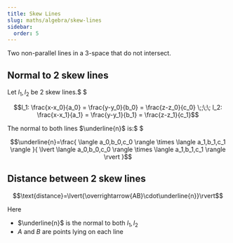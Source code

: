 ```yaml
---
title: Skew Lines
slug: maths/algebra/skew-lines
sidebar:
  order: 5
---
```


Two non-parallel lines in a 3-space that do not intersect.

## Normal to 2 skew lines

Let $l_1,l_2$ be 2 skew lines.$ $

```math
l_1:
\frac{x-x_0}{a_0}
=
\frac{y-y_0}{b_0}
=
\frac{z-z_0}{c_0}
\;;\;\;
l_2:
\frac{x-x_1}{a_1}
=
\frac{y-y_1}{b_1}
=
\frac{z-z_1}{c_1}
```

The normal to both lines $\underline{n}$ is:$ $

```math
\underline{n}=\frac{
\langle
a_0,b_0,c_0
\rangle
\times
\langle
a_1,b_1,c_1
\rangle
}{
\lvert
\langle
a_0,b_0,c_0
\rangle
\times
\langle
a_1,b_1,c_1
\rangle
\rvert
}
```

## Distance between 2 skew lines

```math
\text{distance}=\lvert{\overrightarrow{AB}\cdot\underline{n}}\rvert
```

Here

- $\underline{n}$ is the normal to both $l_1,l_2$
- $A$ and $B$ are points lying on each line
